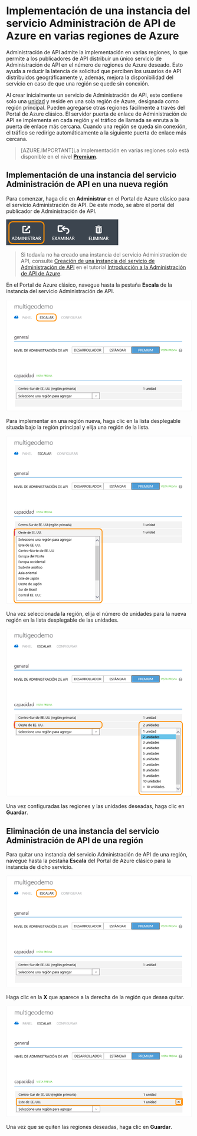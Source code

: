<properties
	pageTitle="Implementación de una instancia del servicio Administración de API de Azure en varias regiones de Azure"
	description="Aprenda a implementar una instancia del servicio Administración de API de Azure en varias regiones de Azure." 
	services="api-management"
	documentationCenter=""
	authors="steved0x"
	manager="dwrede"
	editor=""/>

<tags
	ms.service="api-management"
	ms.workload="mobile"
	ms.tgt_pltfrm="na"
	ms.devlang="na"
	ms.topic="article"
	ms.date="12/07/2015"
	ms.author="sdanie"/>

# Implementación de una instancia del servicio Administración de API de Azure en varias regiones de Azure

Administración de API admite la implementación en varias regiones, lo que permite a los publicadores de API distribuir un único servicio de Administración de API en el número de regiones de Azure deseado. Esto ayuda a reducir la latencia de solicitud que perciben los usuarios de API distribuidos geográficamente y, además, mejora la disponibilidad del servicio en caso de que una región se quede sin conexión.

Al crear inicialmente un servicio de Administración de API, este contiene solo una [unidad][] y reside en una sola región de Azure, designada como región principal. Pueden agregarse otras regiones fácilmente a través del Portal de Azure clásico. El servidor puerta de enlace de Administración de API se implementa en cada región y el tráfico de llamada se enruta a la puerta de enlace más cercana. Cuando una región se queda sin conexión, el tráfico se redirige automáticamente a la siguiente puerta de enlace más cercana.

> [AZURE.IMPORTANT]La implementación en varias regiones solo está disponible en el nivel **[Premium][]**.

## <a name="add-region"> </a>Implementación de una instancia del servicio Administración de API en una nueva región

Para comenzar, haga clic en **Administrar** en el Portal de Azure clásico para el servicio Administración de API. De este modo, se abre el portal del publicador de Administración de API.

![Portal del publicador][api-management-management-console]

>Si todavía no ha creado una instancia del servicio Administración de API, consulte [Creación de una instancia del servicio de Administración de API][] en el tutorial [Introducción a la Administración de API de Azure][].

En el Portal de Azure clásico, navegue hasta la pestaña **Escala** de la instancia del servicio Administración de API.

![Pestaña Escala][api-management-scale-service]

Para implementar en una región nueva, haga clic en la lista desplegable situada bajo la región principal y elija una región de la lista.

![Agregar región][api-management-add-region]

Una vez seleccionada la región, elija el número de unidades para la nueva región en la lista desplegable de las unidades.

![Especificar unidades][api-management-select-units]

Una vez configuradas las regiones y las unidades deseadas, haga clic en **Guardar**.

## <a name="remove-region"> </a>Eliminación de una instancia del servicio Administración de API de una región

Para quitar una instancia del servicio Administración de API de una región, navegue hasta la pestaña **Escala** del Portal de Azure clásico para la instancia de dicho servicio.

![Pestaña Escala][api-management-scale-service]

Haga clic en la **X** que aparece a la derecha de la región que desea quitar.

![Quitar región][api-management-remove-region]

Una vez que se quiten las regiones deseadas, haga clic en **Guardar**.


[api-management-management-console]: ./media/api-management-howto-deploy-multi-region/api-management-management-console.png

[api-management-scale-service]: ./media/api-management-howto-deploy-multi-region/api-management-scale-service.png
[api-management-add-region]: ./media/api-management-howto-deploy-multi-region/api-management-add-region.png
[api-management-select-units]: ./media/api-management-howto-deploy-multi-region/api-management-select-units.png
[api-management-remove-region]: ./media/api-management-howto-deploy-multi-region/api-management-remove-region.png

[Creación de una instancia del servicio de Administración de API]: api-management-get-started.md#create-service-instance
[Introducción a la Administración de API de Azure]: api-management-get-started.md

[Deploy an API Management service instance to a new region]: #add-region
[Delete an API Management service instance from a region]: #remove-region

[unidad]: http://azure.microsoft.com/pricing/details/api-management/
[Premium]: http://azure.microsoft.com/pricing/details/api-management/

<!---HONumber=AcomDC_1210_2015-->
